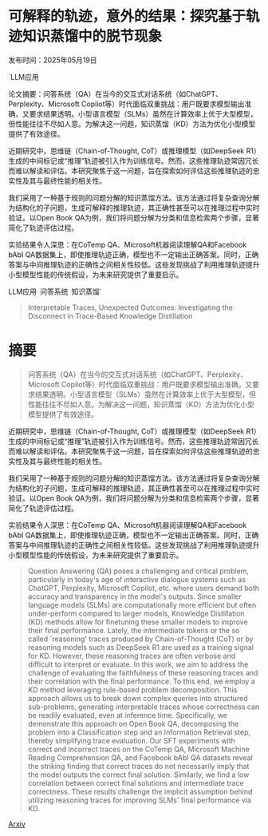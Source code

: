 # 可解释的轨迹，意外的结果：探究基于轨迹知识蒸馏中的脱节现象

发布时间：2025年05月19日

`LLM应用

论文摘要：问答系统（QA）在当今的交互式对话系统（如ChatGPT、Perplexity、Microsoft Copilot等）时代面临双重挑战：用户既要求模型输出准确，又要求结果透明。小型语言模型（SLMs）虽然在计算效率上优于大型模型，但性能往往不尽如人意。为解决这一问题，知识蒸馏（KD）方法为优化小型模型提供了有效途径。

近期研究中，思维链（Chain-of-Thought, CoT）或推理模型（如DeepSeek R1）生成的中间标记或“推理”轨迹被引入作为训练信号。然而，这些推理轨迹常因冗长而难以解读和评估。本研究聚焦于这一问题，旨在探索如何评估这些推理轨迹的忠实性及其与最终性能的相关性。

我们采用了一种基于规则的问题分解的知识蒸馏方法。该方法通过将复杂查询分解为结构化的子问题，生成可解释的推理轨迹，其正确性甚至可以在推理过程中实时验证。以Open Book QA为例，我们将问题分解为分类和信息检索两个步骤，显著简化了轨迹评估过程。

实验结果令人深思：在CoTemp QA、Microsoft机器阅读理解QA和Facebook bAbI QA数据集上，即使推理轨迹正确，模型也不一定输出正确答案。同时，正确答案与中间推理轨迹的正确性之间相关性较低。这些发现挑战了利用推理轨迹提升小型模型性能的传统假设，为未来研究提供了重要启示。

LLM应用` `问答系统` `知识蒸馏`

> Interpretable Traces, Unexpected Outcomes: Investigating the Disconnect in Trace-Based Knowledge Distillation

# 摘要

> 问答系统（QA）在当今的交互式对话系统（如ChatGPT、Perplexity、Microsoft Copilot等）时代面临双重挑战：用户既要求模型输出准确，又要求结果透明。小型语言模型（SLMs）虽然在计算效率上优于大型模型，但性能往往不尽如人意。为解决这一问题，知识蒸馏（KD）方法为优化小型模型提供了有效途径。

近期研究中，思维链（Chain-of-Thought, CoT）或推理模型（如DeepSeek R1）生成的中间标记或“推理”轨迹被引入作为训练信号。然而，这些推理轨迹常因冗长而难以解读和评估。本研究聚焦于这一问题，旨在探索如何评估这些推理轨迹的忠实性及其与最终性能的相关性。

我们采用了一种基于规则的问题分解的知识蒸馏方法。该方法通过将复杂查询分解为结构化的子问题，生成可解释的推理轨迹，其正确性甚至可以在推理过程中实时验证。以Open Book QA为例，我们将问题分解为分类和信息检索两个步骤，显著简化了轨迹评估过程。

实验结果令人深思：在CoTemp QA、Microsoft机器阅读理解QA和Facebook bAbI QA数据集上，即使推理轨迹正确，模型也不一定输出正确答案。同时，正确答案与中间推理轨迹的正确性之间相关性较低。这些发现挑战了利用推理轨迹提升小型模型性能的传统假设，为未来研究提供了重要启示。


> Question Answering (QA) poses a challenging and critical problem, particularly in today's age of interactive dialogue systems such as ChatGPT, Perplexity, Microsoft Copilot, etc. where users demand both accuracy and transparency in the model's outputs. Since smaller language models (SLMs) are computationally more efficient but often under-perform compared to larger models, Knowledge Distillation (KD) methods allow for finetuning these smaller models to improve their final performance. Lately, the intermediate tokens or the so called `reasoning' traces produced by Chain-of-Thought (CoT) or by reasoning models such as DeepSeek R1 are used as a training signal for KD. However, these reasoning traces are often verbose and difficult to interpret or evaluate. In this work, we aim to address the challenge of evaluating the faithfulness of these reasoning traces and their correlation with the final performance. To this end, we employ a KD method leveraging rule-based problem decomposition. This approach allows us to break down complex queries into structured sub-problems, generating interpretable traces whose correctness can be readily evaluated, even at inference time. Specifically, we demonstrate this approach on Open Book QA, decomposing the problem into a Classification step and an Information Retrieval step, thereby simplifying trace evaluation. Our SFT experiments with correct and incorrect traces on the CoTemp QA, Microsoft Machine Reading Comprehension QA, and Facebook bAbI QA datasets reveal the striking finding that correct traces do not necessarily imply that the model outputs the correct final solution. Similarly, we find a low correlation between correct final solutions and intermediate trace correctness. These results challenge the implicit assumption behind utilizing reasoning traces for improving SLMs' final performance via KD.

[Arxiv](https://arxiv.org/abs/2505.13792)